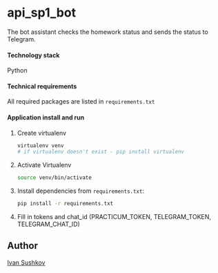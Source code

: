 # api_sp1_bot
The bot assistant checks the homework status and sends the status to Telegram.

#### Technology stack
Python

#### Technical requirements
All required packages are listed in ```requirements.txt```

#### Application install and run
1. Create virtualenv
    ```bash
    virtualenv venv
    # if virtualenv doesn't exist - pip install virtualenv
    ```
2. Activate Virtualenv

    ```bash
    source venv/bin/activate
    ```
3. Install dependencies from ```requirements.txt```:

    ```bash
    pip install -r requirements.txt
    ```
4. Fill in tokens and chat_id (PRACTICUM_TOKEN, TELEGRAM_TOKEN, TELEGRAM_CHAT_ID)


## Author
[Ivan Sushkov](https://github.com/ionesu/)

